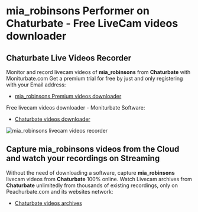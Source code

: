 # mia_robinsons Performer on Chaturbate - Free LiveCam videos downloader

## Chaturbate Live Videos Recorder

Monitor and record livecam videos of **mia_robinsons** from **Chaturbate** with Moniturbate.com
Get a premium trial for free by just and only registering with your Email address:
* [mia_robinsons Premium videos downloader](https://moniturbate.com/request-demo-licence-key.html)

Free livecam videos downloader - Moniturbate Software:
* [Chaturbate videos downloader](https://moniturbate.com/moniturbate-download-software.html)

![mia_robinsons livecam videos recorder](https://peachurnet.com/templates/moniturbate-software.png)


## Capture mia_robinsons videos from the Cloud and watch your recordings on Streaming

Without the need of downloading a software, capture **mia_robinsons** livecam videos from **Chaturbate** 100% online.
Watch Livecam archives from **Chaturbate** unlimitedly from thousands of existing recordings, only on Peachurbate.com and its websites network:
* [Chaturbate videos archives](https://peachurnet.com/)